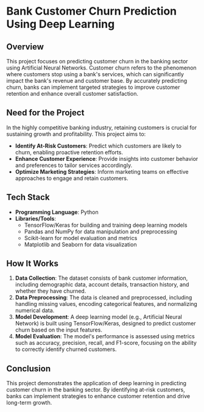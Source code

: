 
# Bank Customer Churn Prediction Using Deep Learning

## Overview
This project focuses on predicting customer churn in the banking sector using Artificial Neural Networks. Customer churn refers to the phenomenon where customers stop using a bank's services, which can significantly impact the bank's revenue and customer base. By accurately predicting churn, banks can implement targeted strategies to improve customer retention and enhance overall customer satisfaction.

## Need for the Project
In the highly competitive banking industry, retaining customers is crucial for sustaining growth and profitability. This project aims to:
- **Identify At-Risk Customers**: Predict which customers are likely to churn, enabling proactive retention efforts.
- **Enhance Customer Experience**: Provide insights into customer behavior and preferences to tailor services accordingly.
- **Optimize Marketing Strategies**: Inform marketing teams on effective approaches to engage and retain customers.

## Tech Stack
- **Programming Language**: Python
- **Libraries/Tools**:
  - TensorFlow/Keras for building and training deep learning models
  - Pandas and NumPy for data manipulation and preprocessing
  - Scikit-learn for model evaluation and metrics
  - Matplotlib and Seaborn for data visualization

## How It Works
1. **Data Collection**: The dataset consists of bank customer information, including demographic data, account details, transaction history, and whether they have churned.
2. **Data Preprocessing**: The data is cleaned and preprocessed, including handling missing values, encoding categorical features, and normalizing numerical data.
3. **Model Development**: A deep learning model (e.g., Artificial Neural Network) is built using TensorFlow/Keras, designed to predict customer churn based on the input features.
4. **Model Evaluation**: The model's performance is assessed using metrics such as accuracy, precision, recall, and F1-score, focusing on the ability to correctly identify churned customers.


## Conclusion
This project demonstrates the application of deep learning in predicting customer churn in the banking sector. By identifying at-risk customers, banks can implement strategies to enhance customer retention and drive long-term growth.
